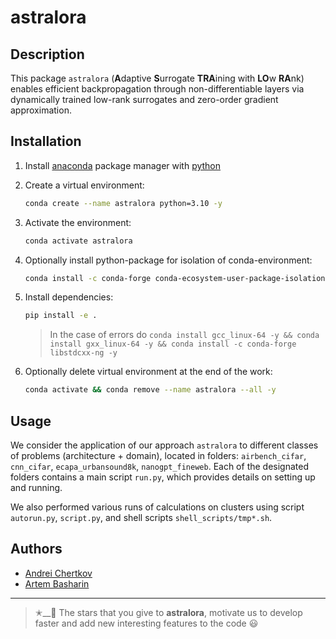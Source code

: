 # astralora


## Description

This package `astralora` (**A**daptive **S**urrogate **TRA**ining with **LO**w **RA**nk) enables efficient backpropagation through non-differentiable layers via dynamically trained low-rank surrogates and zero-order gradient approximation.


## Installation

1. Install [anaconda](https://www.anaconda.com) package manager with [python](https://www.python.org)

2. Create a virtual environment:
    ```bash
    conda create --name astralora python=3.10 -y
    ```

3. Activate the environment:
    ```bash
    conda activate astralora 
    ```

4. Optionally install python-package for isolation of conda-environment:
    ```bash
    conda install -c conda-forge conda-ecosystem-user-package-isolation -y
    ```

5. Install dependencies:
    ```bash
    pip install -e .
    ```
    > In the case of errors do `conda install gcc_linux-64 -y && conda install gxx_linux-64 -y && conda install -c conda-forge libstdcxx-ng -y`

6. Optionally delete virtual environment at the end of the work:
    ```bash
    conda activate && conda remove --name astralora --all -y
    ```
    

## Usage

We consider the application of our approach `astralora` to different classes of problems (architecture + domain), located in folders: `airbench_cifar`, `cnn_cifar`, `ecapa_urbansound8k`, `nanogpt_fineweb`. Each of the designated folders contains a main script `run.py`, which provides details on setting up and running.

We also performed various runs of calculations on clusters using script `autorun.py`, `script.py`, and shell scripts `shell_scripts/tmp*.sh`.


## Authors

- [Andrei Chertkov](https://github.com/AndreiChertkov)
- [Artem Basharin](https://github.com/a-wernon)


---


> ✭__🚂  The stars that you give to **astralora**, motivate us to develop faster and add new interesting features to the code 😃